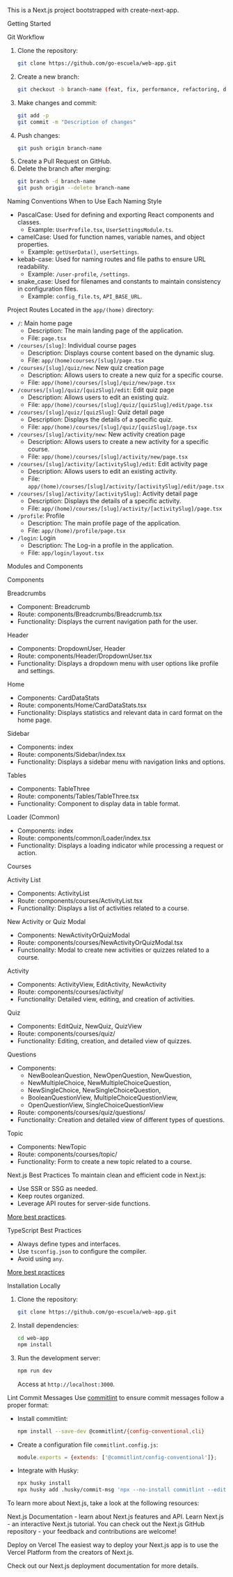 This is a Next.js project bootstrapped with create-next-app.

Getting Started

 Git Workflow
1. Clone the repository:
   ```bash
   git clone https://github.com/go-escuela/web-app.git
   ```
2. Create a new branch:
   ```bash
   git checkout -b branch-name (feat, fix, performance, refactoring, documentation)
   ```
3. Make changes and commit:
   ```bash
   git add -p
   git commit -m "Description of changes"
   ```
4. Push changes:
   ```bash
   git push origin branch-name
   ```
5. Create a Pull Request on GitHub.
6. Delete the branch after merging:
   ```bash
   git branch -d branch-name
   git push origin --delete branch-name
   ```

 Naming Conventions
 When to Use Each Naming Style
- PascalCase: Used for defining and exporting React components and classes.
  - Example: `UserProfile.tsx`, `UserSettingsModule.ts`.
- camelCase: Used for function names, variable names, and object properties.
  - Example: `getUserData()`, `userSettings`.
- kebab-case: Used for naming routes and file paths to ensure URL readability.
  - Example: `/user-profile`, `/settings`.
- snake_case: Used for filenames and constants to maintain consistency in configuration files.
  - Example: `config_file.ts`, `API_BASE_URL`.

 Project Routes
Located in the `app/(home)` directory:
- `/`: Main home page
  - Description: The main landing page of the application.
  - File: `page.tsx`
- `/courses/[slug]`: Individual course pages
  - Description: Displays course content based on the dynamic slug.
  - File: `app/(home)courses/[slug]/page.tsx`
- `/courses/[slug]/quiz/new`: New quiz creation page
  - Description: Allows users to create a new quiz for a specific course.
  - File: `app/(home)/courses/[slug]/quiz/new/page.tsx`
- `/courses/[slug]/quiz/[quizSlug]/edit`: Edit quiz page
  - Description: Allows users to edit an existing quiz.
  - File: `app/(home)/courses/[slug]/quiz/[quizSlug]/edit/page.tsx`
- `/courses/[slug]/quiz/[quizSlug]`: Quiz detail page
  - Description: Displays the details of a specific quiz.
  - File: `app/(home)/courses/[slug]/quiz/[quizSlug]/page.tsx`
- `/courses/[slug]/activity/new`: New activity creation page
  - Description: Allows users to create a new activity for a specific course.
  - File: `app/(home)/courses/[slug]/activity/new/page.tsx`
- `/courses/[slug]/activity/[activitySlug]/edit`: Edit activity page
  - Description: Allows users to edit an existing activity.
  - File: `app/(home)/courses/[slug]/activity/[activitySlug]/edit/page.tsx`
- `/courses/[slug]/activity/[activitySlug]`: Activity detail page
  - Description: Displays the details of a specific activity.
  - File: `app/(home)/courses/[slug]/activity/[activitySlug]/page.tsx`
- `/profile`: Profile
  - Description: The main profile page of the application.
  - File: `app/(home)/profile/page.tsx`
- `/login`: Login
  - Description: The Log-in a profile in the application.
  - File: `app/login/layout.tsx`

Modules and Components

Components

Breadcrumbs
- Component: Breadcrumb
- Route: components/Breadcrumbs/Breadcrumb.tsx
- Functionality: Displays the current navigation path for the user.

Header
- Components: DropdownUser, Header
- Route: components/Header/DropdownUser.tsx
- Functionality: Displays a dropdown menu with user options like profile and settings.

Home
- Components: CardDataStats
- Route: components/Home/CardDataStats.tsx
- Functionality: Displays statistics and relevant data in card format on the home page.

Sidebar
- Components: index
- Route: components/Sidebar/index.tsx
- Functionality: Displays a sidebar menu with navigation links and options.

Tables
- Components: TableThree
- Route: components/Tables/TableThree.tsx
- Functionality: Component to display data in table format.

Loader (Common)
- Components: index
- Route: components/common/Loader/index.tsx
- Functionality: Displays a loading indicator while processing a request or action.

Courses

Activity List
- Components: ActivityList
- Route: components/courses/ActivityList.tsx
- Functionality: Displays a list of activities related to a course.

New Activity or Quiz Modal
- Components: NewActivityOrQuizModal
- Route: components/courses/NewActivityOrQuizModal.tsx
- Functionality: Modal to create new activities or quizzes related to a course.

Activity
- Components: ActivityView, EditActivity, NewActivity
- Route: components/courses/activity/
- Functionality: Detailed view, editing, and creation of activities.

Quiz
- Components: EditQuiz, NewQuiz, QuizView
- Route: components/courses/quiz/
- Functionality: Editing, creation, and detailed view of quizzes.

Questions
- Components: 
  - NewBooleanQuestion, NewOpenQuestion, NewQuestion,
  - NewMultipleChoice, NewMultipleChoiceQuestion,
  - NewSingleChoice, NewSingleChoiceQuestion,
  - BooleanQuestionView, MultipleChoiceQuestionView,
  - OpenQuestionView, SingleChoiceQuestionView
- Route: components/courses/quiz/questions/
- Functionality: Creation and detailed view of different types of questions.

Topic
- Components: NewTopic
- Route: components/courses/topic/
- Functionality: Form to create a new topic related to a course.

 Next.js Best Practices
To maintain clean and efficient code in Next.js:
- Use SSR or SSG as needed.
- Keep routes organized.
- Leverage API routes for server-side functions.

[More best practices](https://rohandalvii.medium.com/next-js-best-practices-tips-for-clean-and-efficient-code-99dd31a14797).

 TypeScript Best Practices
- Always define types and interfaces.
- Use `tsconfig.json` to configure the compiler.
- Avoid using `any`.
  
[More best practices](https://docs.aws.amazon.com/prescriptive-guidance/latest/best-practices-cdk-typescript-iac/typescript-best-practices.html)

 Installation Locally
1. Clone the repository:
   ```bash
   git clone https://github.com/go-escuela/web-app.git
   ```
2. Install dependencies:
   ```bash
   cd web-app
   npm install
   ```
3. Run the development server:
   ```bash
   npm run dev
   ```
   Access at `http://localhost:3000`.

 Lint Commit Messages
Use [commitlint](https://commitlint.js.org/) to ensure commit messages follow a proper format:
- Install commitlint:
  ```bash
  npm install --save-dev @commitlint/{config-conventional,cli}
  ```
- Create a configuration file `commitlint.config.js`:
  ```javascript
  module.exports = {extends: ['@commitlint/config-conventional']};
  ```
- Integrate with Husky:
  ```bash
  npx husky install
  npx husky add .husky/commit-msg 'npx --no-install commitlint --edit "$1"'
  ```
To learn more about Next.js, take a look at the following resources:

Next.js Documentation - learn about Next.js features and API.
Learn Next.js - an interactive Next.js tutorial.
You can check out the Next.js GitHub repository - your feedback and contributions are welcome!

Deploy on Vercel
The easiest way to deploy your Next.js app is to use the Vercel Platform from the creators of Next.js.

Check out our Next.js deployment documentation for more details.

